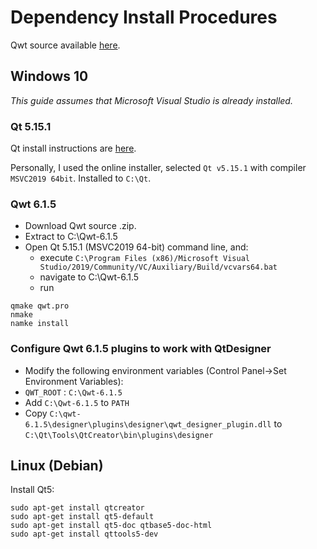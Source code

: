 # Dependency Install Procedures 

Qwt source available [here](https://sourceforge.net/projects/qwt/files/qwt/6.1.5/qwt-6.1.5.zip/download).  

## Windows 10
_This guide assumes that Microsoft Visual Studio is already installed._

### Qt 5.15.1

Qt install instructions are [here](https://doc.qt.io/qt-5/gettingstarted.html).

Personally, I used the online installer, selected `Qt v5.15.1` with compiler `MSVC2019 64bit`. Installed to `C:\Qt`.

### Qwt 6.1.5

- Download Qwt source .zip.
- Extract to C:\Qwt-6.1.5
- Open Qt 5.15.1 (MSVC2019 64-bit) command line, and:
  - execute `C:\Program Files (x86)/Microsoft Visual Studio/2019/Community/VC/Auxiliary/Build/vcvars64.bat`
  - navigate to C:\Qwt-6.1.5
  - run 

```
qmake qwt.pro
nmake
namke install
```

### Configure Qwt 6.1.5 plugins to work with QtDesigner

- Modify the following environment variables (Control Panel->Set Environment Variables):
 - `QWT_ROOT` : `C:\Qwt-6.1.5`
 - Add `C:\Qwt-6.1.5` to `PATH`
- Copy `C:\qwt-6.1.5\designer\plugins\designer\qwt_designer_plugin.dll` to `C:\Qt\Tools\QtCreator\bin\plugins\designer`

## Linux (Debian)

Install Qt5:

```
sudo apt-get install qtcreator
sudo apt-get install qt5-default
sudo apt-get install qt5-doc qtbase5-doc-html
sudo apt-get install qttools5-dev
```
